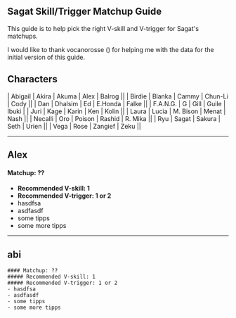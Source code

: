 
## Sagat Skill/Trigger Matchup Guide

This guide is to help pick the right V-skill and V-trigger for Sagat's matchups. 

I would like to thank vocanorosse () for helping me with the data for the initial version of this guide.

## Characters

| Abigail | Akira | Akuma | Alex | Balrog || 
| Birdie | Blanka | Cammy | Chun-Li | Cody ||
| Dan | Dhalsim | Ed | E.Honda | Falke ||
| F.A.N.G. | G | Gill | Guile | Ibuki | 
| Juri | Kage | Karin | Ken | Kolin ||
| Laura | Lucia | M. Bison | Menat | Nash ||
| Necalli | Oro | Poison | Rashid | R. Mika ||
| Ryu | Sagat | Sakura | Seth | Urien ||
| Vega | Rose | Zangief | Zeku ||

---

## Alex
#### Matchup: ??

- **Recommended V-skill: 1** 
- **Recommended V-trigger: 1 or 2**
- hasdfsa
- asdfasdf
- some tipps
- some more tipps

---

## abi
```
#### Matchup: ??
##### Recommended V-skill: 1 
##### Recommended V-trigger: 1 or 2
- hasdfsa
- asdfasdf
- some tipps
- some more tipps
```
